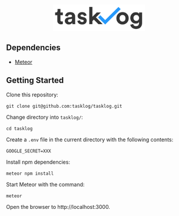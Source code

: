 <p align="center">
  <img alt="Tasklog Logo" src="public/img/logo_dark.svg" width="250px">  
</p>


## Dependencies

- [Meteor](https://www.meteor.com/)

## Getting Started

Clone this repository:
```
git clone git@github.com:tasklog/tasklog.git
```

Change directory into `tasklog/`:
```
cd tasklog
```

Create a `.env` file in the current directory with the following contents:
```
GOOGLE_SECRET=XXX
```

Install npm dependencies:
```
meteor npm install
```

Start Meteor with the command:
```
meteor
```

Open the browser to http://localhost:3000.
